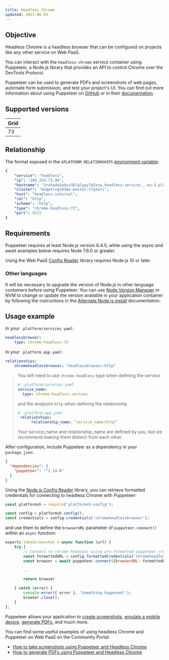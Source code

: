 ```yaml
---
title: Headless Chrome
updated: 2021-06-03
---
```


## Objective  

Headless Chrome is a headless browser that can be configured on projects like any other service on Web PaaS.

You can interact with the `headless-chrome` service container using Puppeteer, a Node.js library that provides an API to control Chrome over the DevTools Protocol.

Puppeteer can be used to generate PDFs and screenshots of web pages, automate form submission, and test your project's UI. You can find out more information about using Puppeteer on [GitHub](https://github.com/GoogleChrome/puppeteer) or in their [documentation](https://pptr.dev/).

## Supported versions

| **Grid** | 
|----------------------------------|  
|  73 |  

## Relationship

The format exposed in the `$PLATFORM_RELATIONSHIPS` [environment variable](/pages/web_cloud/web_paas_powered_by_platform_sh/development/development-variables#platformsh-provided-variables):

```yaml
{
    "service": "headless",
    "ip": "169.254.73.96",
    "hostname": "3rxha4e2w4yv36lqlypy7qlkza.headless.service._.eu-3.platformsh.site",
    "cluster": "moqwtrvgc63mo-master-7rqtwti",
    "host": "headless.internal",
    "rel": "http",
    "scheme": "http",
    "type": "chrome-headless:73",
    "port": 9222
}
```

## Requirements

Puppeteer requires at least Node.js version 6.4.0, while using the async and await examples below requires Node 7.6.0 or greater.

Using the Web PaaS [Config Reader](https://github.com/platformsh/config-reader-nodejs) library requires Node.js 10 or later.

### Other languages

It will be necessary to upgrade the version of Node.js in other language containers before using Puppeteer. You can use [Node Version Manager](https://github.com/nvm-sh/nvm) or NVM to change or update the version available in your application container by following the instructions in the [Alternate Node.js install](/pages/web_cloud/web_paas_powered_by_platform_sh/languages/node_js/languages-nodejs/nvm) documentation.

## Usage example

In your `.platform/services.yaml`:

```yaml   
headlessbrowser:
    type: chrome-headless:73
```  

In your `.platform.app.yaml`:

```yaml   
relationships:
    chromeheadlessbrowser: "headlessbrowser:http"
```  

> You will need to use `chrome-headless` type when defining the service
>
> ```yaml
> # .platform/services.yaml
> service_name:
>  	type: chrome-headless:version
> ```
>
> and the endpoint `http` when defining the relationship
>
> ```yaml
> # .platform.app.yaml
>  relationships:
>    	relationship_name: “service_name:http”
> ```
>
> Your service_name and relationship_name are defined by you, but we recommend making them distinct from each other.
>

After configuration, include Puppeteer as a dependency in your `package.json`:

```json
{
  "dependencies": {
    "puppeteer": "^1.14.0"
  }
}
```

Using the [Node.js Config Reader](https://github.com/platformsh/config-reader-nodejs) library, you can retrieve formatted credentials for connecting to headless Chrome with Puppeteer:

```js
const platformsh = require('platformsh-config');

const config = platformsh.config();
const credentials = config.credentials('chromeheadlessbrowser');
```

and use them to define the `browserURL` parameter of `puppeteer.connect()` within an `async` function:

```js
exports.takeScreenshot = async function (url) {
    try {
        // Connect to chrome-headless using pre-formatted puppeteer credentials
        const formattedURL = config.formattedCredentials('chromeheadlessbrowser', 'puppeteer');
        const browser = await puppeteer.connect({browserURL: formattedURL});

        ...

        return browser

    } catch (error) {
        console.error({ error }, 'Something happened!');
        browser.close();
    }
};
```

Puppeteer allows your application to [create screenshots](https://pptr.dev/#?product=Puppeteer&version=v1.17.0&show=api-pagescreenshotoptions), [emulate a mobile device](https://pptr.dev/#?product=Puppeteer&version=v1.17.0&show=api-pageemulateoptions), [generate PDFs](https://pptr.dev/#?product=Puppeteer&version=v1.17.0&show=api-pagepdfoptions), and much more.

You can find some useful examples of using headless Chrome and Puppeteer on Web PaaS on the Community Portal:

* [How to take screenshots using Puppeteer and Headless Chrome](https://community.platform.sh/t/how-to-take-screenshots-using-puppeteer-and-headless-chrome/305)
* [How to generate PDFs using Puppeteer and Headless Chrome](https://community.platform.sh/t/how-to-generate-pdfs-using-puppeteer-and-headless-chrome/306)
